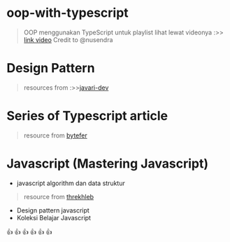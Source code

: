 # oop-with-typescript

> OOP menggunakan TypeScript untuk playlist lihat lewat videonya :>> [link video]( https://www.youtube.com/playlist?list=PLnQvfeVegcJZRieebeIp0xj1NeC5L633Y)
Credit to @nusendra 

# Design Pattern

> resources from :>>[javari-dev](https://github.com/jafari-dev/oop-expert-with-typescript.git) 

# Series of Typescript article

> resource from [bytefer](https://medium.com/frontend-canteen/with-these-articles-you-will-not-be-confused-when-learning-typescript-d96a5c99e229)

# Javascript (Mastering Javascript)
- javascript algorithm dan data struktur

> resource from [threkhleb](https://github.com/trekhleb/javascript-algorithms.git)

- Design pattern javascript
- Koleksi Belajar Javascript

:+1: :+1: :+1:  :+1: :+1: :+1: 